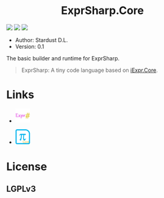 <div align="center">
    <h1>ExprSharp.Core</h1>
</div>

![](https://img.shields.io/badge/framework-.netcore2.0-blue.svg)
![](https://img.shields.io/badge/iexpr.core-v0.5.2-brightgreen.svg)
![](http://progressed.io/bar/20?title=done)

[x]: ![](https://img.shields.io/badge/build-passing-brightgreen.svg)
[x]: ![](https://img.shields.io/badge/release-v0.5.2-blue.svg)
[x]: [![](https://img.shields.io/badge/nuget-v0.5.2.2-brightgreen.svg)](https://www.nuget.org/packages/iExpr.Core/0.5.2.2)

+ Author: Stardust D.L.
+ Version: 0.1

The basic builder and runtime for ExprSharp. 

> ExprSharp: A tiny code language based on [iExpr.Core](https://github.com/iExpr/iExpr.Core).

# Links
+ <a href="exprsharp.github.io">
    <img src="./resources/images/exprsharp.png" width = "8%"/>
</a>

+ <a href="https://github.com/iExpr/iExpr.Core">
    <img src="./resources/images/core.png" width = "8%"/>
</a>

# License

## LGPLv3